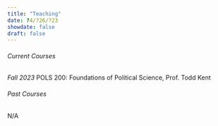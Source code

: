 ```yaml
---
title: "Teaching"
date: ?4/?26/?23
showdate: false
draft: false
---
```



###### Current Courses

*Fall 2023*
POLS 200: Foundations of Political Science, Prof. Todd Kent

###### Past Courses

N/A